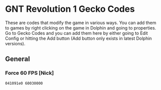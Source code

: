 # GNT Revolution 1 Gecko Codes

These are codes that modify the game in various ways. You can add them to games by right clicking on the game in Dolphin and going to properties. Go to Gecko Codes and you can add them here by either going to Edit Config or hitting the Add button (Add button only exists in latest Dolphin versions).

## General

### Force 60 FPS [Nick]

```gecko
041091e0 60030000
```
